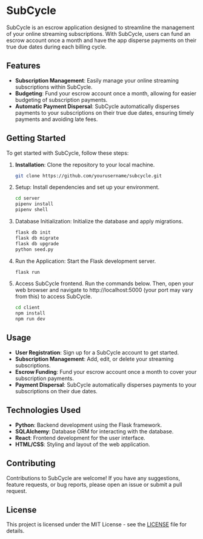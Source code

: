 # SubCycle

SubCycle is an escrow application designed to streamline the management of your online streaming subscriptions. With SubCycle, users can fund an escrow account once a month and have the app disperse payments on their true due dates during each billing cycle.

## Features

- **Subscription Management**: Easily manage your online streaming subscriptions within SubCycle.
- **Budgeting**: Fund your escrow account once a month, allowing for easier budgeting of subscription payments.
- **Automatic Payment Dispersal**: SubCycle automatically disperses payments to your subscriptions on their true due dates, ensuring timely payments and avoiding late fees.

## Getting Started

To get started with SubCycle, follow these steps:

1. **Installation**: Clone the repository to your local machine.

   ```bash
   git clone https://github.com/yourusername/subcycle.git

2. Setup: Install dependencies and set up your environment.

    ```bash
    cd server
    pipenv install
    pipenv shell

3. Database Initialization: Initialize the database and apply migrations.

    ```bash
    flask db init
    flask db migrate
    flask db upgrade
    python seed.py

4. Run the Application: Start the Flask development server.

    ```bash
    flask run

5. Access SubCycle frontend. Run the commands below. Then, open your web browser and navigate to http://localhost:5000 (your port may vary from this) to access SubCycle.

    ```bash
    cd client
    npm install
    npm run dev

## Usage

- **User Registration**: Sign up for a SubCycle account to get started.
- **Subscription Management**: Add, edit, or delete your streaming subscriptions.
- **Escrow Funding**: Fund your escrow account once a month to cover your subscription payments.
- **Payment Dispersal**: SubCycle automatically disperses payments to your subscriptions on their due dates.

## Technologies Used

- **Python**: Backend development using the Flask framework.
- **SQLAlchemy**: Database ORM for interacting with the database.
- **React**: Frontend development for the user interface.
- **HTML/CSS**: Styling and layout of the web application.

## Contributing

Contributions to SubCycle are welcome! If you have any suggestions, feature requests, or bug reports, please open an issue or submit a pull request.

## License

This project is licensed under the MIT License - see the [LICENSE](LICENSE) file for details.


